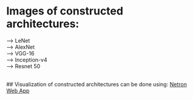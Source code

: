 # Images of constructed architectures: 
 --> LeNet <br>
 --> AlexNet <br>
 --> VGG-16 <br>
 --> Inception-v4 <br>
 --> Resnet 50  <br> 

<br>
## Visualization of constructed architectures can be done using: <a href="https://netron.app/"> Netron Web App </a>
